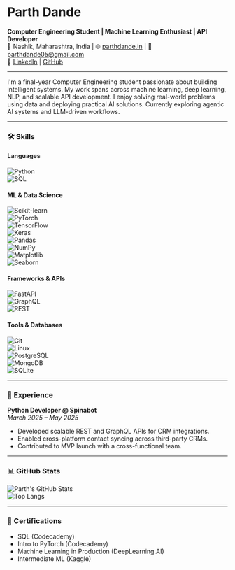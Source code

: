 # Parth Dande

**Computer Engineering Student | Machine Learning Enthusiast | API Developer**  
📍 Nashik, Maharashtra, India | 🌐 [parthdande.in](https://parthdande.in) | 📧 parthdande05@gmail.com  
🔗 [LinkedIn](https://linkedin.com/in/parth-dande-b25112242) | [GitHub](https://github.com/ParthDande)

---

I'm a final-year Computer Engineering student passionate about building intelligent systems. My work spans across machine learning, deep learning, NLP, and scalable API development. I enjoy solving real-world problems using data and deploying practical AI solutions. Currently exploring agentic AI systems and LLM-driven workflows.

---

### 🛠 Skills

#### Languages  
![Python](https://img.shields.io/badge/Python-3776AB?style=flat-square&logo=python&logoColor=white)  
![SQL](https://img.shields.io/badge/SQL-336791?style=flat-square&logo=postgresql&logoColor=white)

#### ML & Data Science  
![Scikit-learn](https://img.shields.io/badge/Scikit--Learn-F7931E?style=flat-square&logo=scikit-learn&logoColor=white)  
![PyTorch](https://img.shields.io/badge/PyTorch-EE4C2C?style=flat-square&logo=pytorch&logoColor=white)  
![TensorFlow](https://img.shields.io/badge/TensorFlow-FF6F00?style=flat-square&logo=tensorflow&logoColor=white)  
![Keras](https://img.shields.io/badge/Keras-D00000?style=flat-square&logo=keras&logoColor=white)  
![Pandas](https://img.shields.io/badge/Pandas-150458?style=flat-square&logo=pandas&logoColor=white)  
![NumPy](https://img.shields.io/badge/NumPy-013243?style=flat-square&logo=numpy&logoColor=white)  
![Matplotlib](https://img.shields.io/badge/Matplotlib-11557C?style=flat-square&logo=python&logoColor=white)  
![Seaborn](https://img.shields.io/badge/Seaborn-3776AB?style=flat-square&logo=python&logoColor=white)

#### Frameworks & APIs  
![FastAPI](https://img.shields.io/badge/FastAPI-009688?style=flat-square&logo=fastapi&logoColor=white)  
![GraphQL](https://img.shields.io/badge/GraphQL-E10098?style=flat-square&logo=graphql&logoColor=white)  
![REST](https://img.shields.io/badge/REST-00599C?style=flat-square&logo=rest&logoColor=white)

#### Tools & Databases  
![Git](https://img.shields.io/badge/Git-F05032?style=flat-square&logo=git&logoColor=white)  
![Linux](https://img.shields.io/badge/Linux-FCC624?style=flat-square&logo=linux&logoColor=black)  
![PostgreSQL](https://img.shields.io/badge/PostgreSQL-4169E1?style=flat-square&logo=postgresql&logoColor=white)  
![MongoDB](https://img.shields.io/badge/MongoDB-47A248?style=flat-square&logo=mongodb&logoColor=white)  
![SQLite](https://img.shields.io/badge/SQLite-003B57?style=flat-square&logo=sqlite&logoColor=white)

---

### 💼 Experience

**Python Developer @ Spinabot**  
_March 2025 – May 2025_  
- Developed scalable REST and GraphQL APIs for CRM integrations.  
- Enabled cross-platform contact syncing across third-party CRMs.  
- Contributed to MVP launch with a cross-functional team.

---

### 📊 GitHub Stats

![Parth's GitHub Stats](https://github-readme-stats.vercel.app/api?username=ParthDande&show_icons=true&hide_title=true&hide=contribs&theme=default)  
![Top Langs](https://github-readme-stats.vercel.app/api/top-langs/?username=ParthDande&layout=compact&theme=default)

---

### 📜 Certifications

- SQL (Codecademy)  
- Intro to PyTorch (Codecademy)  
- Machine Learning in Production (DeepLearning.AI)  
- Intermediate ML (Kaggle)
